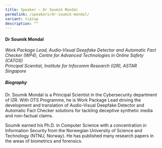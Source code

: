 ```yaml
---
title: Speaker – Dr Soumik Mondal
permalink: /speakers/dr-soumik-mondal/
variant: tiptap
description: ""
---
```

#### **Dr Soumik Mondal**

*Work Package Lead, Audio-Visual Deepfake Detector and Automatic Fact Checker (WP4), Centre for Advanced Technologies in Online Safety (CATOS)
<br>Principal Scientist, Institute for Infocomm Research (I2R), ASTAR
<br>Singapore*

##### **Biography**
Dr. Soumik Mondal is a Principal Scientist in the Cybersecurity department of I2R. With OTS Programme, he is Work Package Lead driving the development and translation of Audio-Visual Deepfake Detector and Automatic Fact Checker solutions for tackling deceptive synthetic media and non-factual claims. 

Soumik earned his Ph.D. in Computer Science with a concentration in Information Security from the Norwegian University of Science and Technology (NTNU, Norway). He has published many research papers in the areas of biometrics and forensics.
